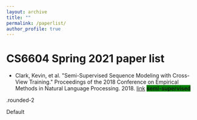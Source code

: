 ```yaml
---
layout: archive
title: ""
permalink: /paperlist/
author_profile: true
---
```



# CS6604 Spring 2021 paper list

- Clark, Kevin, et al. "Semi-Supervised Sequence Modeling with Cross-View Training." Proceedings of the 2018 Conference on Empirical Methods in Natural Language Processing. 2018. [link](https://arxiv.org/abs/1809.08370)  **<span style="background-color:green"> semi-supervised </span>**

<div class="border rounded-2 mb-2">
  .rounded-2
</div>

<span class="State">Default</span>

